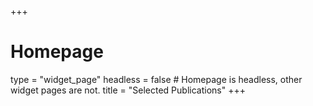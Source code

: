 +++
# Homepage
type = "widget_page"
headless = false  # Homepage is headless, other widget pages are not.
title = "Selected Publications"
+++
